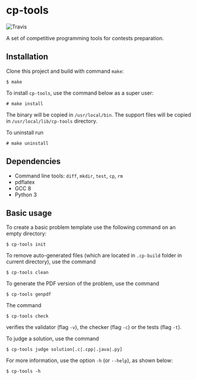 # cp-tools

![Travis](https://travis-ci.org/edsomjr/competitive-problems-tools.svg?branch=master)

A set of competitive programming tools for contests preparation.

## Installation

Clone this project and build with command `make`:

```
$ make
```

To install `cp-tools`, use the command below as a super user:

```
# make install
```

The binary will be copied in `/usr/local/bin`. The support files will be copied in `/usr/local/lib/cp-tools` directory.

To uninstall run

```
# make uninstall
```

## Dependencies

- Command line tools: `diff`, `mkdir`, `test`, `cp`, `rm`
- pdflatex
- GCC 8
- Python 3

## Basic usage

To create a basic problem template use the following command on an empty directory:

```
$ cp-tools init
```

To remove auto-generated files (which are located in `.cp-build` folder in current directory), use the command

```
$ cp-tools clean
```

To generate the PDF version of the problem, use the command

```
$ cp-tools genpdf
```

The command

```
$ cp-tools check
```
verifies the validator (flag `-v`), the checker (flag `-c`) or the tests (flag `-t`).

To judge a solution, use the command

```
$ cp-tools judge solution[.c|.cpp|.java|.py]
```

For more information, use the option `-h` (or `--help`), as shown below:

```
$ cp-tools -h
```
